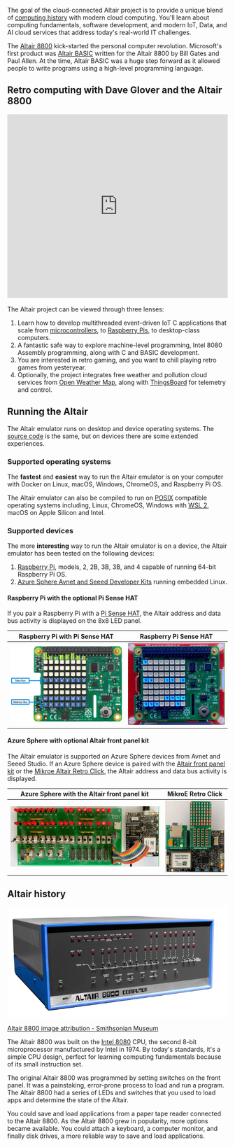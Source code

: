 The goal of the cloud-connected Altair project is to provide a unique blend of [computing history](https://en.wikipedia.org/wiki/Retrocomputing) with modern cloud computing. You'll learn about computing fundamentals, software development, and modern IoT, Data, and AI cloud services that address today's real-world IT challenges.

The [Altair 8800](https://en.wikipedia.org/wiki/Altair_8800?azure-portal=true) kick-started the personal computer revolution. Microsoft's first product was [Altair BASIC](https://en.wikipedia.org/wiki/Altair_BASIC?azure-portal=true) written for the Altair 8800 by Bill Gates and Paul Allen. At the time, Altair BASIC was a huge step forward as it allowed people to write programs using a high-level programming language.

<!-- ## Get started docs

Head to [Get started](/start/Deploy) to learn how to deploy and run the Altair 8800 emulator. -->

## Retro computing with Dave Glover and the Altair 8800

<iframe width="100%" height="420" src="https://www.youtube.com/embed/fSz5lTaXS0E" title="YouTube video player" frameborder="0" allow="accelerometer; autoplay; clipboard-write; encrypted-media; gyroscope; picture-in-picture" allowfullscreen></iframe>

The Altair project can be viewed through three lenses:

1. Learn how to develop multithreaded event-driven IoT C applications that scale from [microcontrollers](https://en.wikipedia.org/wiki/Microcontroller), to [Raspberry Pis](https://en.wikipedia.org/wiki/Raspberry_Pi), to desktop-class computers.
1. A fantastic safe way to explore machine-level programming, Intel 8080 Assembly programming, along with C and BASIC development.
1. You are interested in retro gaming, and you want to chill playing retro games from yesteryear.
2. Optionally, the project integrates free weather and pollution cloud services from [Open Weather Map](http://openweathermap.org), along with [ThingsBoard](https://thingsboard.io/) for telemetry and control.

## Running the Altair

The Altair emulator runs on desktop and device operating systems. The [source code](https://github.com/gloveboxes/Altair8800.Emulator.UN-X) is the same, but on devices there are some extended experiences.

### Supported operating systems

The **fastest** and **easiest** way to run the Altair emulator is on your computer with Docker on Linux, macOS, Windows, ChromeOS, and Raspberry Pi OS.

The Altair emulator can also be compiled to run on [POSIX](https://en.wikipedia.org/wiki/POSIX) compatible operating systems including, Linux, ChromeOS, Windows with [WSL 2](https://docs.microsoft.com/en-us/windows/wsl/install), macOS on Apple Silicon and Intel.

### Supported devices

The more **interesting** way to run the Altair emulator is on a device, the Altair emulator has been tested on the following devices:

1. [Raspberry Pi](https://www.raspberrypi.org/), models, 2, 2B, 3B, 3B, and 4 capable of running 64-bit Raspberry Pi OS.
2. [Azure Sphere Avnet and Seeed Developer Kits](https://azure.microsoft.com/services/azure-sphere/) running embedded Linux.

#### Raspberry Pi with the optional Pi Sense HAT

If you pair a Raspberry Pi with a [Pi Sense HAT](https://www.raspberrypi.com/products/sense-hat/), the Altair address and data bus activity is displayed on the 8x8 LED panel.

| Raspberry Pi with Pi Sense HAT  | Raspberry Pi Sense HAT |
|--|--|
| ![The image shows the address and data bus LEDs](./img/raspberry_pi_sense_hat_map.png) | ![The gif shows the address and data bus LEDs in action](./img/raspberry_pi_sense_hat.gif) |

#### Azure Sphere with optional Altair front panel kit

The Altair emulator is supported on Azure Sphere devices from Avnet and Seeed Studio. If an Azure Sphere device is paired with the [Altair front panel kit](https://github.com/AzureSphereCloudEnabledAltair8800/AzureSphereAltair8800.Hardware) or the [Mikroe Altair Retro Click](https://www.mikroe.com/blog/8800-retro-click), the Altair address and data bus activity is displayed.

| Azure Sphere with the Altair front panel kit | MikroE Retro Click |
|--|--|
| ![The gif shows the Altair on Azure Sphere with the Altair front panel](./img/altair_on_sphere.gif) | ![The gif shows the address and data bus LEDs in action](./img/avnet_retro_click.gif) |

## Altair history

![The image shows the Altair 8800](./img/altair-8800-smithsonian-museum.png)

[Altair 8800 image attribution - Smithsonian Museum](https://commons.wikimedia.org/wiki/File:Altair_8800,_Smithsonian_Museum.jpg)

The Altair 8800 was built on the [Intel 8080](https://en.wikipedia.org/wiki/Intel_8080?azure-portal=true) CPU, the second 8-bit microprocessor manufactured by Intel in 1974. By today's standards, it's a simple CPU design, perfect for learning computing fundamentals because of its small instruction set.

The original Altair 8800 was programmed by setting switches on the front panel. It was a painstaking, error-prone process to load and run a program. The Altair 8800 had a series of LEDs and switches that you used to load apps and determine the state of the Altair.

You could save and load applications from a paper tape reader connected to the Altair 8800. As the Altair 8800 grew in popularity, more options became available. You could attach a keyboard, a computer monitor, and finally disk drives, a more reliable way to save and load applications.

